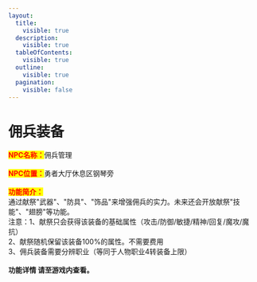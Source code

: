 ```yaml
---
layout:
  title:
    visible: true
  description:
    visible: true
  tableOfContents:
    visible: true
  outline:
    visible: true
  pagination:
    visible: false
---
```


# 佣兵装备

<mark style="color:red;">**NPC名称：**</mark>佣兵管理\
\
<mark style="color:red;">**NPC位置：**</mark>勇者大厅休息区钢琴旁\
\
<mark style="color:red;">**功能简介：**</mark>\
&#x20;     通过献祭"武器"、"防具"、"饰品"来增强佣兵的实力。未来还会开放献祭"技能"、"翅膀"等功能。\
&#x20;     注意：1、献祭只会获得该装备的基础属性（攻击/防御/敏捷/精神/回复/魔攻/魔抗）\
&#x20;               2、献祭随机保留该装备100%的属性。不需要费用\
&#x20;               3、佣兵装备需要分辨职业（等同于人物职业4转装备上限）\
\
&#x20;     **功能详情 请至游戏内查看。**
